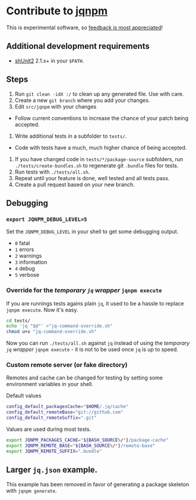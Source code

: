 # Contribute to [jqnpm](https://github.com/joelpurra/jqnpm)

This is experimental software, so [feedback is most appreciated](https://github.com/joelpurra/jqnpm/blob/master/CONTRIBUTE.md)!



## Additional development requirements

- [shUnit2](https://github.com/kward/shunit2) 2.1.x+ in your `$PATH`.



## Steps

1. Run `git clean -idX :/` to clean up any generated file. Use with care.
1. Create a new `git branch` where you add your changes.
1. Edit `src/jqnpm` with your changes
  - Follow current conventions to increase the chance of your patch being accepted.
1. Write additional tests in a subfolder to `tests/`.
  - Code with tests have a much, much higher chance of being accepted.
1. If you have changed code in `tests/*/package-source` subfolders, run `./tests/create-bundles.sh` to regenerate git `.bundle` files for tests.
1. Run tests with `./tests/all.sh`.
1. Repeat until your feature is done, well tested and all tests pass.
1. Create a pull request based on your new branch.


## Debugging


### `export JQNPM_DEBUG_LEVEL=5`

Set the `JQNPM_DEBUG_LEVEL` in your shell to get some debugging output.

- `0` fatal
- `1` errors
- `2` warnings
- `3` information
- `4` debug
- `5` verbose



### Override for the *temporary `jq` wrapper* `jqnpm execute`

If you are runnings tests agains plain `jq`, it used to be a hassle to replace `jqnpm execute`. Now it's easy.

```bash
cd tests/
echo 'jq "$@"' >"jq-command-override.sh"
chmod u+x "jq-command-override.sh"
```

Now you can run `./tests/all.sh` against `jq` instead of using the *temporary `jq` wrapper* `jqnpm execute` - it is not to be used once `jq` is up to speed.


### Custom remote server (or fake directory)

Remotes and cache can be changed for testing by setting some environment variables in your shell.


Default values

```bash
config_default_packagesCache="$HOME/.jq/cache"
config_default_remoteBase="git://github.com"
config_default_remoteSuffix=".git"
```


Values are used during most tests.

```bash
export JQNPM_PACKAGES_CACHE="${BASH_SOURCE%/*}/package-cache"
export JQNPM_REMOTE_BASE="${BASH_SOURCE%/*}/remote-base"
export JQNPM_REMOTE_SUFFIX=".bundle"
```


## Larger `jq.json` example.

This example has been removed in favor of generating a package skeleton with `jqnpm generate`.
